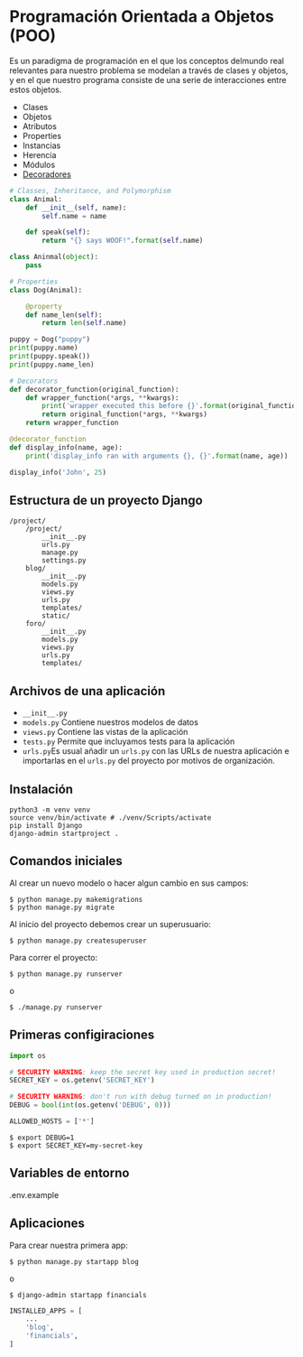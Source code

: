 # Programación Orientada a Objetos (POO)

Es un paradigma de programación en el que los conceptos delmundo real relevantes para nuestro problema se modelan a través de clases y objetos, y en el que nuestro programa consiste de una serie de interacciones entre estos objetos.

- Clases
- Objetos
- Atributos
- Properties
- Instancias
- Herencia
- Módulos
- [Decoradores](https://realpython.com/primer-on-python-decorators/)

```py
# Classes, Inheritance, and Polymorphism
class Animal:
    def __init__(self, name):
        self.name = name

    def speak(self):
        return "{} says WOOF!".format(self.name)

class Aninmal(object):
    pass

# Properties
class Dog(Animal):

    @property
    def name_len(self):
        return len(self.name)

puppy = Dog("puppy")
print(puppy.name)
print(puppy.speak())
print(puppy.name_len)

# Decorators
def decorator_function(original_function):
    def wrapper_function(*args, **kwargs):
        print('wrapper executed this before {}'.format(original_function.__name__))
        return original_function(*args, **kwargs)
    return wrapper_function

@decorator_function
def display_info(name, age):
    print('display_info ran with arguments {}, {}'.format(name, age))

display_info('John', 25)
```

## Estructura de un proyecto Django

```
/project/
    /project/
        __init__.py
        urls.py
        manage.py
        settings.py
    blog/
        __init__.py
        models.py
        views.py
        urls.py
        templates/
        static/
    foro/
        __init__.py
        models.py
        views.py
        urls.py
        templates/
```

## Archivos de una aplicación

- `__init__.py`
- `models.py` Contiene nuestros modelos de datos
- `views.py` Contiene las vistas de la aplicación
- `tests.py` Permite que incluyamos tests para la aplicación
- `urls.py`Es usual añadir un `urls.py` con las URLs de nuestra aplicación e importarlas en el `urls.py` del proyecto por motivos de organización.

## Instalación

    python3 -m venv venv
    source venv/bin/activate # ./venv/Scripts/activate
    pip install Django
    django-admin startproject .

## Comandos iniciales

Al crear un nuevo modelo o hacer algun cambio en sus campos:

    $ python manage.py makemigrations
    $ python manage.py migrate

Al inicio del proyecto debemos crear un superusuario:

    $ python manage.py createsuperuser

Para correr el proyecto:

    $ python manage.py runserver

o

    $ ./manage.py runserver

## Primeras configiraciones

```py
import os

# SECURITY WARNING: keep the secret key used in production secret!
SECRET_KEY = os.getenv('SECRET_KEY')

# SECURITY WARNING: don't run with debug turned on in production!
DEBUG = bool(int(os.getenv('DEBUG', 0)))

ALLOWED_HOSTS = ['*']
```

    $ export DEBUG=1
    $ export SECRET_KEY=my-secret-key

## Variables de entorno

.env.example

## Aplicaciones

Para crear nuestra primera app:

    $ python manage.py startapp blog

o

    $ django-admin startapp financials

```py
INSTALLED_APPS = [
    ...
    'blog',
    'financials',
]
```
